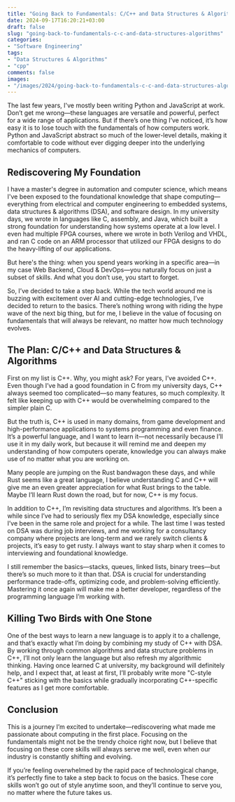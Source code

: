 ```yaml
---
title: "Going Back to Fundamentals: C/C++ and Data Structures & Algorithms"
date: 2024-09-17T16:20:21+03:00
draft: false
slug: "going-back-to-fundamentals-c-c-and-data-structures-algorithms"
categories:
- "Software Engineering"
tags:
- "Data Structures & Algorithms"
- "cpp"
comments: false
images:
- "/images/2024/going-back-to-fundamentals-c-c-and-data-structures-algorithms.webp"
---
```


The last few years, I've mostly been writing Python and JavaScript at work. Don’t get me wrong—these languages are versatile and powerful, perfect for a wide range of applications. But if there’s one thing I’ve noticed, it’s how easy it is to lose touch with the fundamentals of how computers work. Python and JavaScript abstract so much of the lower-level details, making it comfortable to code without ever digging deeper into the underlying mechanics of computers.

## Rediscovering My Foundation

I have a master's degree in automation and computer science, which means I've been exposed to the foundational knowledge that shape computing—everything from electrical and computer engineering to embedded systems, data structures & algorithms (DSA), and software design. In my university days, we wrote in languages like C, assembly, and Java, which built a strong foundation for understanding how systems operate at a low level. I even had multiple FPGA courses, where we wrote in both Verilog and VHDL, and ran C code on an ARM processor that utilized our FPGA designs to do the heavy-lifting of our applications.

But here's the thing: when you spend years working in a specific area—in my case Web Backend, Cloud & DevOps—you naturally focus on just a subset of skills. And what you don’t use, you start to forget.

So, I’ve decided to take a step back. While the tech world around me is buzzing with excitement over AI and cutting-edge technologies, I’ve decided to return to the basics. There’s nothing wrong with riding the hype wave of the next big thing, but for me, I believe in the value of focusing on fundamentals that will always be relevant, no matter how much technology evolves.

## The Plan: C/C++ and Data Structures & Algorithms

First on my list is C++. Why, you might ask? For years, I’ve avoided C++. Even though I’ve had a good foundation in C from my university days, C++ always seemed too complicated—so many features, so much complexity. It felt like keeping up with C++ would be overwhelming compared to the simpler plain C.

But the truth is, C++ is used in many domains, from game development and high-performance applications to systems programming and even finance. It’s a powerful language, and I want to learn it—not necessarily because I’ll use it in my daily work, but because it will remind me and deepen my understanding of how computers operate, knowledge you can always make use of no matter what you are working on.

Many people are jumping on the Rust bandwagon these days, and while Rust seems like a great language, I believe understanding C and C++ will give me an even greater appreciation for what Rust brings to the table. Maybe I’ll learn Rust down the road, but for now, C++ is my focus.

In addition to C++, I’m revisiting data structures and algorithms. It’s been a while since I’ve had to seriously flex my DSA knowledge, especially since I’ve been in the same role and project for a while. The last time I was tested on DSA was during job interviews, and me working for a consultancy company where projects are long-term and we rarely switch clients & projects, it’s easy to get rusty. I always want to stay sharp when it comes to interviewing and foundational knowledge.

I still remember the basics—stacks, queues, linked lists, binary trees—but there’s so much more to it than that. DSA is crucial for understanding performance trade-offs, optimizing code, and problem-solving efficiently. Mastering it once again will make me a better developer, regardless of the programming language I’m working with.

## Killing Two Birds with One Stone

One of the best ways to learn a new language is to apply it to a challenge, and that’s exactly what I’m doing by combining my study of C++ with DSA. By working through common algorithms and data structure problems in C++, I’ll not only learn the language but also refresh my algorithmic thinking. Having once learned C at university, my background will definitely help, and I expect that, at least at first, I’ll probably write more "C-style C++" sticking with the basics while gradually incorporating C++-specific features as I get more comfortable.

## Conclusion

This is a journey I’m excited to undertake—rediscovering what made me passionate about computing in the first place. Focusing on the fundamentals might not be the trendy choice right now, but I believe that focusing on these core skills will always serve me well, even when our industry is constantly shifting and evolving.

If you’re feeling overwhelmed by the rapid pace of technological change, it’s perfectly fine to take a step back to focus on the basics. These core skills won’t go out of style anytime soon, and they’ll continue to serve you, no matter where the future takes us.

